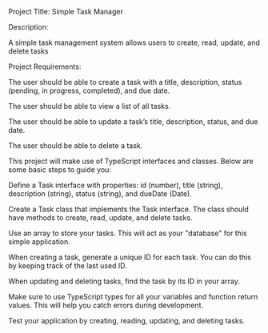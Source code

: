 Project Title: Simple Task Manager



Description:

A simple task management system allows users to create, read, update, and delete tasks 



Project Requirements:

The user should be able to create a task with a title, description, status (pending, in progress, completed), and due date.

The user should be able to view a list of all tasks.

The user should be able to update a task’s title, description, status, and due date.

The user should be able to delete a task.



This project will make use of TypeScript interfaces and classes. Below are some basic steps to guide you:

Define a Task interface with properties: id (number), title (string), description (string), status (string), and dueDate (Date).

Create a Task class that implements the Task interface. The class should have methods to create, read, update, and delete tasks.

Use an array to store your tasks. This will act as your "database" for this simple application.

When creating a task, generate a unique ID for each task. You can do this by keeping track of the last used ID.

When updating and deleting tasks, find the task by its ID in your array.

Make sure to use TypeScript types for all your variables and function return values. This will help you catch errors during development.

Test your application by creating, reading, updating, and deleting tasks.
